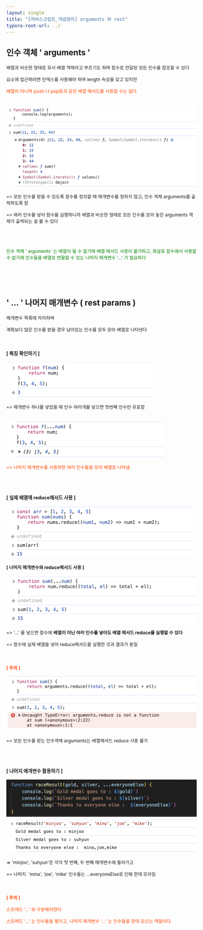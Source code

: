 ```yaml
---
layout: single
title: "[자바스크립트_개념정리] arguments 와 rest"
typora-root-url: ../
---
```






## 인수 객체   **' arguments '** 



<span style="font-size:85%">배열과 비슷한 형태로 유사 배열 객체라고 부르기도 하며 함수로 전달된 모든 인수를 참조할 수 있다</span>

<span style="font-size:85%">요소에 접근하려면 인덱스를 사용해야 하며 length 속성을 갖고 있지만</span>

<span style="font-size:85%; color:orangered">배열이 아니며 push 나 pop등과 같은 배열 메서드를 사용할 수는 없다</span>

<br>

<img src="/images/2024-04-20-arguments_object/image-20240421002004152.png" alt="image-20240421002004152" style="zoom:50%;" />

<span style="font-size:85%">=> 모든 인수를 받을 수 있도록 함수를 정의할 때 매개변수를 정하지 않고, 인수 객체 arguments를 출력하도록 함</span>

<span style="font-size:85%">=> 여러 인수를 넣어 함수를 실행하니까 배열과 비슷한 형태로 모든 인수를 모아 놓은 arguments 객체가 출력되는 걸 볼 수 있다</span>



<br>

<br>

<span style="font-size:85%; color:green">인수 객체 ' arguments' 는 배열이 될 수 없기에 배열 메서드 사용이 불가하고, 화살표 함수에서 사용할 수 없기에 인수들을 배열로 변활할 수 있는 나머지 매개변수 '...' 가 필요하다</span>

<br>

<br>

<br>



## ' ... '  나머지 매개변수 ( rest params )



<span style="font-size:85%">매개변수 목록에 자리하며</span>

<span style="font-size:85%">계획보다 많은 인수를 받을 경우 남아있는 인수를 모두 모아 배열로 나타낸다</span>

<br>



**<span style="font-size:90%">[ 특징 확인하기 ]</span>**

<img src="/images/2024-04-20-arguments_object/image-20240421122229096.png" alt="image-20240421122229096" style="zoom:50%;" />

<span style="font-size:85%">=> 매개변수 하나를 넣었을 때 인수 여러개를 넣으면 첫번째 인수만 유효함</span>



<br>

<img src="/images/2024-04-20-arguments_object/image-20240421122321762.png" alt="image-20240421122321762" style="zoom:50%;" />

<span style="font-size:85%; color:orangered">=> 나머지 매개변수를 사용하면 여러 인수들을 모아 배열로 나타냄</span>

<br>

<br>

**<span style="font-size:90%">[ 실제 배열에 reduce메서드 사용 ]</span>**

<img src="/images/2024-04-20-arguments_object/image-20240421130500829.png" alt="image-20240421130500829" style="zoom:50%;" />



<br>

**<span style="font-size:85%">[ 나머지 매개변수와 reduce메서드 사용 ]</span>**

<img src="/images/2024-04-20-arguments_object/image-20240421130215031.png" alt="image-20240421130215031" style="zoom:50%;" />

<span style="font-size:85%">=> '...' 를 넣으면 함수에 **배열이 아닌 여러 인수를 넣어도 배열 메서드 reduce를 실행할 수 있다**</span>

<span style="font-size:85%">=> 함수에 실제 배열을 넣어 reduce메서드를 실행한 것과 결과가 동일</span>

<br>

**<span style="font-size:85%; color:orangered">[ 주의 ]</span>**

<img src="/images/2024-04-20-arguments_object/image-20240421134620700.png" alt="image-20240421134620700" style="zoom:50%;" />

<span style="font-size:85%">=> 모든 인수를 받는 인수객체 arguments는 배열메서드 reduce 사용 불가</span>

<br>

<br>

**<span style="font-size:90%">[ 나머지 매개변수 활용하기 ]</span>**

<img src="/images/2024-04-20-arguments_object/image-20240421132646200.png" alt="image-20240421132646200" style="zoom:50%;" />

<img src="/images/2024-04-20-arguments_object/image-20240421132629186.png" alt="image-20240421132629186" style="zoom:50%;" />

<span style="font-size:85%">=> 'minjoo', 'suhyun'은 각각 첫 번째, 두 번째 매개변수에 들어가고</span>

<span style="font-size:85%">=> 나머지  'mina', 'joe', 'mike' 인수들는 ...everyoneElse로 인해 한데 모아짐</span>

<br>

**<span style="font-size:85%; color:orangered">[ 주의 ]</span>**

<span style="font-size:85%; color:orangered">스프레드 '...' 와 구분해야한다</span>

<span style="font-size:85%; color:orangered">스프레드 '...' 는 인수들을 펼치고, 나머지 매개변수 '...' 는 인수들을 한데 모으는 역할이다</span>